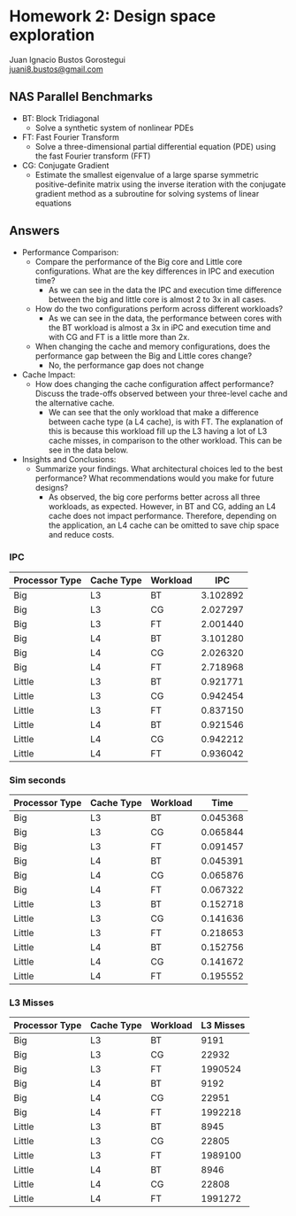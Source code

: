 # Homework 2: Design space exploration
Juan Ignacio Bustos Gorostegui\
juani8.bustos@gmail.com

## NAS Parallel Benchmarks

- BT: Block Tridiagonal
    - Solve a synthetic system of nonlinear PDEs
- FT: Fast Fourier Transform
    - Solve a three-dimensional partial differential equation (PDE) using the fast Fourier transform (FFT)
- CG: Conjugate Gradient
    - Estimate the smallest eigenvalue of a large sparse symmetric positive-definite matrix using the inverse iteration with the conjugate gradient method as a subroutine for solving systems of linear equations

## Answers

- Performance Comparison:
    - Compare the performance of the Big core and Little core configurations. What are the key differences in IPC and execution time?
        - As we can see in the data the IPC and execution time difference between the big and little core
        is almost 2 to 3x in all cases.
    - How do the two configurations perform across different workloads?
        - As we can see in the data, the performance between cores with the BT workload is almost a 3x in iPC and execution time and with
        CG and FT is a little more than 2x.
    - When changing the cache and memory configurations, does the performance gap between the Big and Little cores change?
        - No, the performance gap does not change
- Cache Impact:
    - How does changing the cache configuration affect performance? Discuss the trade-offs observed between your three-level cache and the alternative cache.
        - We can see that the only workload that make a difference between cache type (a L4 cache), is with FT.
        The explanation of this is because this workload fill up the L3 having a lot of L3 cache misses, in comparison to the other
        workload. This can be see in the data below.
- Insights and Conclusions:
    - Summarize your findings. What architectural choices led to the best performance? What recommendations would you make for future designs?
        - As observed, the big core performs better across all three workloads, as expected.
        However, in BT and CG, adding an L4 cache does not impact performance.
        Therefore, depending on the application, an L4 cache can be omitted to save chip space and reduce costs.

### IPC
| Processor Type | Cache Type | Workload | IPC      |
|----------------|------------|----------|----------|
| Big            | L3         | BT       | 3.102892 |
| Big            | L3         | CG       | 2.027297 |
| Big            | L3         | FT       | 2.001440 |
| Big            | L4         | BT       | 3.101280 |
| Big            | L4         | CG       | 2.026320 |
| Big            | L4         | FT       | 2.718968 |
| Little         | L3         | BT       | 0.921771 |
| Little         | L3         | CG       | 0.942454 |
| Little         | L3         | FT       | 0.837150 |
| Little         | L4         | BT       | 0.921546 |
| Little         | L4         | CG       | 0.942212 |
| Little         | L4         | FT       | 0.936042 |

### Sim seconds
| Processor Type | Cache Type | Workload | Time     |
|----------------|------------|----------|----------|
| Big            | L3         | BT       | 0.045368 |
| Big            | L3         | CG       | 0.065844 |
| Big            | L3         | FT       | 0.091457 |
| Big            | L4         | BT       | 0.045391 |
| Big            | L4         | CG       | 0.065876 |
| Big            | L4         | FT       | 0.067322 |
| Little         | L3         | BT       | 0.152718 |
| Little         | L3         | CG       | 0.141636 |
| Little         | L3         | FT       | 0.218653 |
| Little         | L4         | BT       | 0.152756 |
| Little         | L4         | CG       | 0.141672 |
| Little         | L4         | FT       | 0.195552 |

### L3 Misses
| Processor Type | Cache Type | Workload | L3 Misses |
|----------------|------------|----------|---------|
| Big            | L3         | BT       | 9191    |
| Big            | L3         | CG       | 22932   |
| Big            | L3         | FT       | 1990524 |
| Big            | L4         | BT       | 9192    |
| Big            | L4         | CG       | 22951   |
| Big            | L4         | FT       | 1992218 |
| Little         | L3         | BT       | 8945    |
| Little         | L3         | CG       | 22805   |
| Little         | L3         | FT       | 1989100 |
| Little         | L4         | BT       | 8946    |
| Little         | L4         | CG       | 22808   |
| Little         | L4         | FT       | 1991272 |

